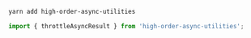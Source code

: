 ``` bash
yarn add high-order-async-utilities
```

``` ts
import { throttleAsyncResult } from 'high-order-async-utilities';
```